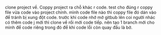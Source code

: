 clone project về.
Coppy project ra chỗ khác r code.
test cho đúng r coppy file vừa code vào project chính.
mình code file nào thì coppy file đó dán vào để tránh bị xung đột code. 
trước khi code nhớ mở gitbub lên coi người nhác có thêm code j mới thì clone về rồi mới code tiếp. 
nên tạo 1 branch mới cho mình để code riêng trong đó để khi code lỗi còn quay đầu là bờ.